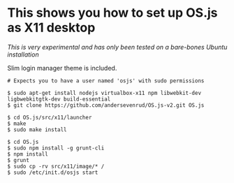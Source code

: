 # This shows you how to set up OS.js as X11 desktop

*This is very experimental and has only been tested on a bare-bones Ubuntu installation*

Slim login manager theme is included.

```
# Expects you to have a user named 'osjs' with sudo permissions

$ sudo apt-get install nodejs virtualbox-x11 npm libwebkit-dev ligbwebkitgtk-dev build-essential
$ git clone https://github.com/andersevenrud/OS.js-v2.git OS.js

$ cd OS.js/src/x11/launcher
$ make
$ sudo make install

$ cd OS.js
$ sudo npm install -g grunt-cli
$ npm install
$ grunt
$ sudo cp -rv src/x11/image/* /
$ sudo /etc/init.d/osjs start
```
